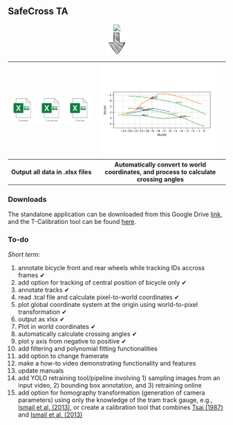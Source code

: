 

## **SafeCross TA**


<div align="center">
    <img src="../images/SafeCross TA.gif" width="400" />
</div>

<div align="center">
    <img src="../images/down-arrow-png-down-arrow-sketch-free-icon-512.png" width="50" />
</div>




<div align="center">
    <table>
        <tr>
            <td><img src="../images/xlsx_files.png" width="400" /></td>
            <td><img src="../SafeCross TA/example output/Sceneplot_WorldCoords.png" width="400" /></td>
        </tr>
        <tr>
            <!-- Add your headings here -->
            <th>Output all data in .xlsx files</th>
            <th>Automatically convert to world coordinates, and process to calculate crossing angles</th>
        </tr>
    </table>
</div>





### Downloads
The standalone application can be downloaded from this Google Drive [link](https://drive.google.com/file/d/1kptsozS1HeLlvq52q8bqFGerR2BdwloJ/view?usp=sharing), and the T-Calibration tool can be found [here](https://bitbucket.org/TrafficAndRoads/tanalyst/downloads/).







### To-do

_Short term:_
1. annotate bicycle front and rear wheels while tracking IDs accross frames ✔
2. add option for tracking of central position of bicycle only ✔
3. annotate tracks ✔
4. read .tcal file and calculate pixel-to-world coordinates ✔
5. plot global coordinate system at the origin using world-to-pixel transformation ✔
6. output as xlsx ✔
7. Plot in world coordinates ✔
9. automatically calculate crossing angles ✔
10. plot y axis from negative to positive ✔
11. add filtering and polynomial fitting functionalities
12. add option to change framerate
13. make a how-to video demonstrating functionality and features
14. update manuals
15. add YOLO retraining tool/pipeline involving 1) sampling images from an input video, 2) bounding box annotation, and 3) retraining online
16. add option for homography transformation (generation of camera parameters) using only the knowledge of the tram track gauge, e.g., [Ismail et al. (2013)](https://cdnsciencepub.com/doi/10.1139/cjce-2011-0456), or create a calibration tool that combines [Tsai (1987)](https://people.csail.mit.edu/bkph/articles/Tsai_Revisited.pdf) and [Ismail et al. (2013)](https://cdnsciencepub.com/doi/10.1139/cjce-2011-0456)

